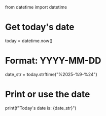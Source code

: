 from datetime import datetime

# Get today's date
today = datetime.now()

# Format: YYYY-MM-DD
date_str = today.strftime("%2025-%9-%24")

# Print or use the date
print(f"Today's date is: {date_str}")